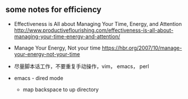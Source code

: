 

## some notes for efficiency

* Effectiveness is All about Managing Your Time, Energy, and Attention
  <http://www.productiveflourishing.com/effectiveness-is-all-about-managing-your-time-energy-and-attention/> 

* Manage Your Energy, Not your time
<https://hbr.org/2007/10/manage-your-energy-not-your-time>

* 尽量脚本话工作，不要重复手动操作，vim， emacs， perl 


* emacs - dired mode
  * map backspace  to up directory
  
